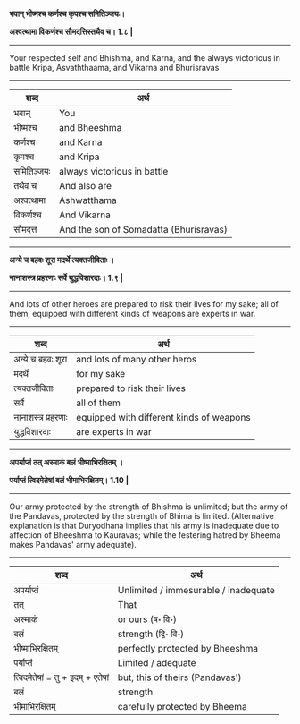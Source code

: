 

**भवान् भीष्मश्च कर्णश्च कृपश्च समितिञ्जयः।**

**अश्वत्थामा विकर्णश्च सौमदत्तिस्तथैव च। 1.८ |**

-----

Your respected self and Bhishma, and Karna, and the always victorious in battle Kripa, Asvaththaama, and Vikarna and Bhurisravas 

-----
|शब्द|  अर्थ |
|---|---|
| भवान् | You |
| भीष्मश्च | and Bheeshma|
| कर्णश्च | and Karna |
| कृपश्च | and Kripa  |
| समितिञ्जयः |  always victorious in battle|
| तथैव च | And also are |
| अश्वत्थामा | Ashwatthama|
| विकर्णश्च | And Vikarna|
| सौमदत्त | And the son of Somadatta (Bhurisravas) |



--------------


**अन्ये च बहवः शूरा मदर्थे त्यक्तजीविताः ।**

**नानाशस्त्र प्रहरणाः सर्वे युद्धविशारदाः। 1.९ |**

-----

And lots of other heroes are prepared to risk their lives for my sake; all of them, equipped with different kinds of weapons are experts in war.

-----

|शब्द|  अर्थ |
|---|---|
| अन्ये च बहवः शूरा |  and lots of many other heros |
| मदर्थे | for my sake |
| त्यक्तजीविताः | prepared to risk their lives  |
| सर्वे | all of them|
| नानाशस्त्र प्रहरणाः | equipped with different kinds of weapons|
| युद्धविशारदाः | are experts in war|

--------------


**अपर्याप्तं तत् अस्माकं बलं भीष्माभिरक्षितम् ।**

**पर्याप्तं त्विदमेतेषां बलं भीमाभिरक्षितम्। 1.10 |**

-----

Our army protected by the strength of Bhishma is unlimited; but the army of the Pandavas, protected by the strength of Bhima is limited. (Alternative explanation is that Duryodhana implies that his army is inadequate due to affection of Bheeshma to Kauravas; while the festering hatred by Bheema makes Pandavas' army adequate).

-----

|शब्द|  अर्थ |
|---|---|
| अपर्याप्तं |  Unlimited / immesurable / inadequate |
| तत् | That |
| अस्माकं | or ours (ष॰ वि॰) |
| बलं | strength (द्वि॰ वि॰)|
| भीष्माभिरक्षितम् | perfectly protected by Bheeshma|
| पर्याप्तं | Limited / adequate|
| त्विदमेतेषां = तु + इदम् + एतेषां |  but, this of theirs (Pandavas') |
| बलं | strength |
| भीमाभिरक्षितम् | carefully protected by Bheema |
 


